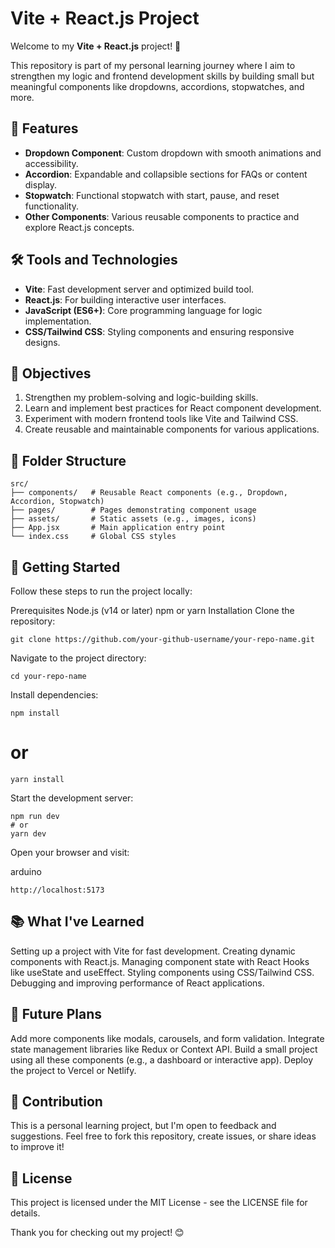 # Vite + React.js Project

Welcome to my **Vite + React.js** project! 🎉

This repository is part of my personal learning journey where I aim to strengthen my logic and frontend development skills by building small but meaningful components like dropdowns, accordions, stopwatches, and more.

## 🚀 Features

- **Dropdown Component**: Custom dropdown with smooth animations and accessibility.
- **Accordion**: Expandable and collapsible sections for FAQs or content display.
- **Stopwatch**: Functional stopwatch with start, pause, and reset functionality.
- **Other Components**: Various reusable components to practice and explore React.js concepts.

## 🛠️ Tools and Technologies

- **Vite**: Fast development server and optimized build tool.
- **React.js**: For building interactive user interfaces.
- **JavaScript (ES6+)**: Core programming language for logic implementation.
- **CSS/Tailwind CSS**: Styling components and ensuring responsive designs.

## 🎯 Objectives

1. Strengthen my problem-solving and logic-building skills.
2. Learn and implement best practices for React component development.
3. Experiment with modern frontend tools like Vite and Tailwind CSS.
4. Create reusable and maintainable components for various applications.

## 📂 Folder Structure

```plaintext
src/
├── components/   # Reusable React components (e.g., Dropdown, Accordion, Stopwatch)
├── pages/        # Pages demonstrating component usage
├── assets/       # Static assets (e.g., images, icons)
├── App.jsx       # Main application entry point
└── index.css     # Global CSS styles
```

## 🚀 Getting Started

Follow these steps to run the project locally:

Prerequisites
Node.js (v14 or later)
npm or yarn
Installation
Clone the repository:

```plaintext
git clone https://github.com/your-github-username/your-repo-name.git
```
Navigate to the project directory:


```plaintext
cd your-repo-name
```
Install dependencies:


```plaintext
npm install
```

# or
```plaintext
yarn install
```
Start the development server:

```plaintext
npm run dev
# or
yarn dev
```
Open your browser and visit:

arduino
```plaintext
http://localhost:5173
```

## 📚 What I've Learned

Setting up a project with Vite for fast development.
Creating dynamic components with React.js.
Managing component state with React Hooks like useState and useEffect.
Styling components using CSS/Tailwind CSS.
Debugging and improving performance of React applications.


## 📜 Future Plans

Add more components like modals, carousels, and form validation.
Integrate state management libraries like Redux or Context API.
Build a small project using all these components (e.g., a dashboard or interactive app).
Deploy the project to Vercel or Netlify.


## 🤝 Contribution

This is a personal learning project, but I'm open to feedback and suggestions. Feel free to fork this repository, create issues, or share ideas to improve it!

## 📄 License

This project is licensed under the MIT License - see the LICENSE file for details.

Thank you for checking out my project! 😊